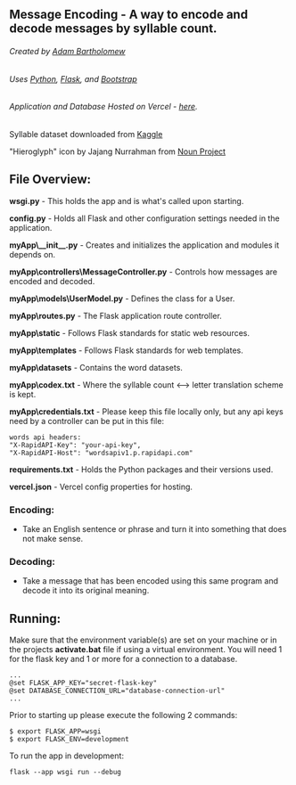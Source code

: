 ## Message Encoding - A way to encode and decode messages by syllable count.
###### Created by [Adam Bartholomew](https://www.linkedin.com/in/adam-bartholomew/) 
###### Uses [Python](https://www.python.org/), [Flask](https://flask.palletsprojects.com/en/2.3.x/), and [Bootstrap](https://getbootstrap.com/docs/5.3/getting-started/introduction/)
###### Application and Database Hosted on Vercel - [here](https://encode-message.vercel.app/).

Syllable dataset downloaded from [Kaggle](https://www.kaggle.com/datasets/schwartstack/english-phonetic-and-syllable-count-dictionary?resource=download)

"Hieroglyph" icon by Jajang Nurrahman from <a href="https://thenounproject.com/browse/icons/term/hieroglyph/" target="_blank" title="Hieroglyph Icons">Noun Project</a>

## File Overview:
__wsgi.py__ - This holds the app and is what's called upon starting.

__config.py__ - Holds all Flask and other configuration settings needed in the application.

__myApp\\\_\_init\_\_.py__ - Creates and initializes the application and modules it depends on.

__myApp\controllers\MessageController.py__ - Controls how messages are encoded and decoded.

__myApp\models\UserModel.py__ - Defines the class for a User.

__myApp\routes.py__ - The Flask application route controller.

__myApp\static__ - Follows Flask standards for static web resources.

__myApp\templates__ - Follows Flask standards for web templates.

__myApp\datasets__ - Contains the word datasets.

__myApp\codex.txt__ - Where the syllable count <--> letter translation scheme is kept.

__myApp\credentials.txt__ - Please keep this file locally only, but any api keys need by a controller can be put in this file:

    words api headers:
    "X-RapidAPI-Key": "your-api-key",
    "X-RapidAPI-Host": "wordsapiv1.p.rapidapi.com"

__requirements.txt__ - Holds the Python packages and their versions used.

__vercel.json__ - Vercel config properties for hosting.

### Encoding:
- Take an English sentence or phrase and turn it into something that does not make sense.

### Decoding:
- Take a message that has been encoded using this same program and decode it into its original meaning.

## Running:
Make sure that the environment variable(s) are set on your machine or in the projects **activate.bat** file if using a virtual environment. You will need 1 for the flask key and 1 or more for a connection to a database.

    ...
    @set FLASK_APP_KEY="secret-flask-key"
    @set DATABASE_CONNECTION_URL="database-connection-url"
    ...

Prior to starting up please execute the following 2 commands:
    
    $ export FLASK_APP=wsgi
    $ export FLASK_ENV=development

To run the app in development:

    flask --app wsgi run --debug
